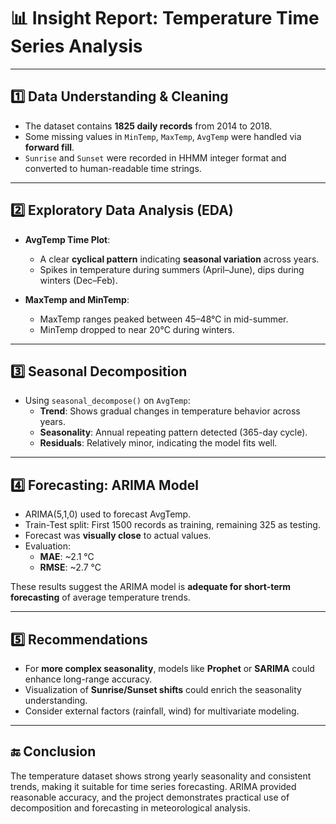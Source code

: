 # 📊 Insight Report: Temperature Time Series Analysis

---

## 1️⃣ Data Understanding & Cleaning

- The dataset contains **1825 daily records** from 2014 to 2018.
- Some missing values in `MinTemp`, `MaxTemp`, `AvgTemp` were handled via **forward fill**.
- `Sunrise` and `Sunset` were recorded in HHMM integer format and converted to human-readable time strings.

---

## 2️⃣ Exploratory Data Analysis (EDA)

- **AvgTemp Time Plot**:
  - A clear **cyclical pattern** indicating **seasonal variation** across years.
  - Spikes in temperature during summers (April–June), dips during winters (Dec–Feb).

- **MaxTemp and MinTemp**:
  - MaxTemp ranges peaked between 45–48°C in mid-summer.
  - MinTemp dropped to near 20°C during winters.

---

## 3️⃣ Seasonal Decomposition

- Using `seasonal_decompose()` on `AvgTemp`:
  - **Trend**: Shows gradual changes in temperature behavior across years.
  - **Seasonality**: Annual repeating pattern detected (365-day cycle).
  - **Residuals**: Relatively minor, indicating the model fits well.

---

## 4️⃣ Forecasting: ARIMA Model

- ARIMA(5,1,0) used to forecast AvgTemp.
- Train-Test split: First 1500 records as training, remaining 325 as testing.
- Forecast was **visually close** to actual values.
- Evaluation:
  - **MAE**: ~2.1 °C
  - **RMSE**: ~2.7 °C

These results suggest the ARIMA model is **adequate for short-term forecasting** of average temperature trends.

---

## 5️⃣ Recommendations

- For **more complex seasonality**, models like **Prophet** or **SARIMA** could enhance long-range accuracy.
- Visualization of **Sunrise/Sunset shifts** could enrich the seasonality understanding.
- Consider external factors (rainfall, wind) for multivariate modeling.

---

## 🔚 Conclusion

The temperature dataset shows strong yearly seasonality and consistent trends, making it suitable for time series forecasting. ARIMA provided reasonable accuracy, and the project demonstrates practical use of decomposition and forecasting in meteorological analysis.

